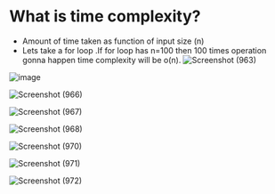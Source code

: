 # What is time complexity?
* Amount of time taken as function of input size (n)
* Lets take a for loop .If for loop has n=100 then 100 times operation gonna happen time complexity will be o(n).
![Screenshot (963)](https://github.com/user-attachments/assets/0522d7b2-6f9e-4bbb-8d53-d93e575d858b)

![image](https://github.com/user-attachments/assets/5ea34cf5-cd0c-45f7-8efa-eca264418ddb)

![Screenshot (966)](https://github.com/user-attachments/assets/355a7901-4c5f-476f-bc83-c6e6f70fcbf4)

![Screenshot (967)](https://github.com/user-attachments/assets/fa910884-aefc-4c99-99dc-4a44dff0ade1)

![Screenshot (968)](https://github.com/user-attachments/assets/b2dd7d0a-8ed6-4b18-986f-d6c26290d32d)

![Screenshot (970)](https://github.com/user-attachments/assets/7388e0a4-15a0-4553-bc36-828fe68006f8)

![Screenshot (971)](https://github.com/user-attachments/assets/d5b6ddfe-4e10-46e9-8193-98ff1c2e4e0b)

![Screenshot (972)](https://github.com/user-attachments/assets/fa54d99c-a5eb-4463-9d4d-6e6ccedbb53a)
